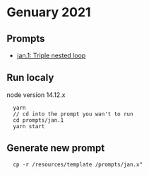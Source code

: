 # Genuary 2021

## Prompts
 - [jan.1: Triple nested loop](https://emericw.github.io/genuary2021/prompts/jan.1/dist/)

## Run localy
node version 14.12.x
```
  yarn
  // cd into the prompt you wan't to run
  cd prompts/jan.1
  yarn start
```

## Generate new prompt
```
  cp -r /resources/template /prompts/jan.x"
```
